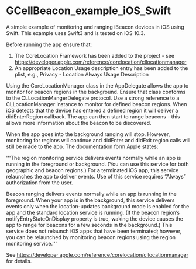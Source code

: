 # GCellBeacon_example_iOS_Swift
A simple example of monitoring and ranging iBeacon devices in iOS using Swift. This example uses Swift3 and is tested on iOS 10.3.

Before running the app ensure that:
 
 1) The CoreLocation Framework has been added to the project - see https://developer.apple.com/reference/corelocation/cllocationmanager
 2) An appropriate Location Usage description entry has been added to the plist, e.g., Privacy - Location Always Usage Description
 
 Using the CoreLocationManager class in the AppDelegate allows the app to monitor for beacon regions in the background. Ensure that class conforms to the CLLocationMangerDelegate protocol. Use a strong reference to a CLLocationManager instance to monitor for defined beacon regions. When iOS detects that the device has entered a defined region it will deliver a didEnterRegion callback. The app can then start to range beacons - this allows more information about the beacon to be discovered.
 
 When the app goes into the background ranging will stop. However, monitoring for regions will continue and didEnter and didExit region calls will still be made to the app. The documentation form Apple states:


 '''The region monitoring service delivers events normally while an app is running in the foreground or background. (You can use this service for both geographic and beacon regions.) For a terminated iOS app, this service relaunches the app to deliver events. Use of this service requires “Always” authorization from the user.
 
 Beacon ranging delivers events normally while an app is running in the foreground. When your app is in the background, this service delivers events only when the location-updates background mode is enabled for the app and the standard location service is running. (If the beacon region’s notifyEntryStateOnDisplay property is true, waking the device causes the app to range for beacons for a few seconds in the background.) This service does not relaunch iOS apps that have been terminated; however, you can be relaunched by monitoring beacon regions using the region monitoring service.'''
 
 
 See https://developer.apple.com/reference/corelocation/cllocationmanager for details.

